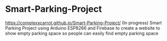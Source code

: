 # Smart-Parking-Project
https://complexxcarrot.github.io/Smart-Parking-Project/
(In progress) Smart Parking Project using Arduino ESP8266 and Firebase to create a website to show empty parking space so people can easily find empty parking space
